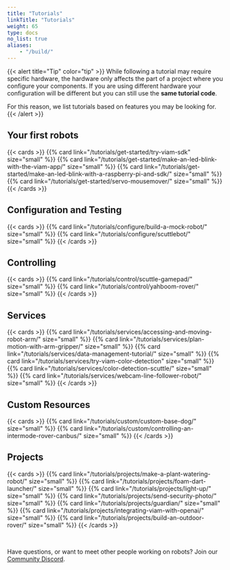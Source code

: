 ```yaml
---
title: "Tutorials"
linkTitle: "Tutorials"
weight: 65
type: docs
no_list: true
aliases:
    - "/build/"
---
```


{{< alert title="Tip" color="tip" >}}
While following a tutorial may require specific hardware, the hardware only affects the part of a project where you configure your components.
If you are using different hardware your configuration will be different but you can still use the **same tutorial code**.

For this reason, we list tutorials based on features you may be looking for.
{{< /alert >}}

## Your first robots

{{< cards >}}
    {{% card link="/tutorials/get-started/try-viam-sdk" size="small" %}}
    {{% card link="/tutorials/get-started/make-an-led-blink-with-the-viam-app/" size="small" %}}
    {{% card link="/tutorials/get-started/make-an-led-blink-with-a-raspberry-pi-and-sdk/" size="small" %}}
    {{% card link="/tutorials/get-started/servo-mousemover/" size="small" %}}
{{< /cards >}}

## Configuration and Testing

{{< cards >}}
    {{% card link="/tutorials/configure/build-a-mock-robot/" size="small" %}}
    {{% card link="/tutorials/configure/scuttlebot/" size="small" %}}
{{< /cards >}}

## Controlling

{{< cards >}}
    {{% card link="/tutorials/control/scuttle-gamepad/" size="small" %}}
    {{% card link="/tutorials/control/yahboom-rover/" size="small" %}}
{{< /cards >}}

## Services

{{< cards >}}
    {{% card link="/tutorials/services/accessing-and-moving-robot-arm/" size="small" %}}
    {{% card link="/tutorials/services/plan-motion-with-arm-gripper/" size="small" %}}
    {{% card link="/tutorials/services/data-management-tutorial/" size="small" %}}
    {{% card link="/tutorials/services/try-viam-color-detection" size="small" %}}
    {{% card link="/tutorials/services/color-detection-scuttle/" size="small" %}}
    {{% card link="/tutorials/services/webcam-line-follower-robot/" size="small" %}}
{{< /cards >}}

## Custom Resources

{{< cards >}}
    {{% card link="/tutorials/custom/custom-base-dog/" size="small" %}}
    {{% card link="/tutorials/custom/controlling-an-intermode-rover-canbus/" size="small" %}}
{{< /cards >}}

## Projects

{{< cards >}}
    {{% card link="/tutorials/projects/make-a-plant-watering-robot/" size="small" %}}
    {{% card link="/tutorials/projects/foam-dart-launcher/" size="small" %}}
    {{% card link="/tutorials/projects/light-up/" size="small" %}}
    {{% card link="/tutorials/projects/send-security-photo/" size="small" %}}
    {{% card link="/tutorials/projects/guardian/" size="small" %}}
    {{% card link="/tutorials/projects/integrating-viam-with-openai/" size="small" %}}
    {{% card link="/tutorials/projects/build-an-outdoor-rover/" size="small" %}}
{{< /cards >}}

<br>

Have questions, or want to meet other people working on robots? Join our [Community Discord](https://discord.gg/viam).
